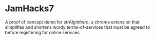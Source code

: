# JamHacks7
A proof of concept demo for strAIghtfwrd, a chrome extension that simplifies and shortens wordy terms-of-services that must be agreed to before registering for online services.